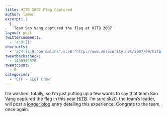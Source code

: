 ```yaml
---
title: HITB 2007 Flag Captured
author: lamer
excerpt: |
  |
    Team Sao Vang captured the flag at HITB 2007
layout: post
twittercomments:
  - 'a:0:{}'
shorturls:
  - 'a:4:{s:9:"permalink";s:58:"http://www.vnsecurity.net/2007/09/hitb-2007-flag-captured/";s:7:"tinyurl";s:26:"http://tinyurl.com/ydydl88";s:4:"isgd";s:18:"http://is.gd/aOuc6";s:5:"bitly";s:0:"";}'
tweetbackscheck:
  - 1408359078
tweetcount:
  - 0
categories:
  - 'CTF - CLGT Crew'
---
```

I&#8217;m washed, totally, so I&#8217;m just putting up a few words to say that team Sao Vang captured the flag in this year [HITB][1]. I&#8217;m sure skz0, the team&#8217;s leader, will post a [longer blog][2] entry detailing this experience. Congrats to the team, once again.

 [1]: http://conference.hackinthebox.org/hitbsecconf2007kl/
 [2]: http://longld.blogspot.com/2007/09/hitbsecconf2007-kuala-lumpur-capture.html